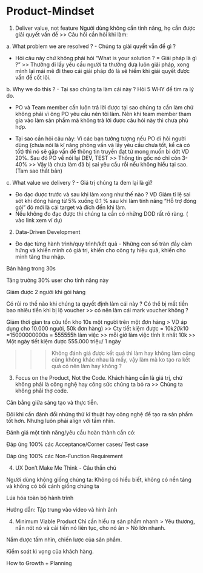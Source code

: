 # Product-Mindset
1. Deliver value, not feature
Người dùng không cần tính năng, họ cần được giải quyết vấn đề >> Câu hỏi cần hỏi khi làm:

a. What problem we are resolved ?  - Chúng ta giải quyết vẫn đề gì ?
- Hỏi câu này chứ không phải hỏi  “What is your solution ? = Giải pháp là gì ?” >> Thường đi lấy yêu cầu người ta thường đưa luôn giải pháp, xong mình lại mải mê đi theo cái giải pháp đó là sẽ hiếm khi giải quyết được vấn đề cốt lõi.

b. Why we do this ?  - Tại sao chúng ta làm cái này ? Hỏi 5 WHY để tìm ra lý do.
- PO và Team member cần luôn trả lời được tại sao chúng ta cần làm chứ không phải vì ông PO yêu cầu nên tôi làm. Nên khi team member tham gia vào làm sản phẩm mà không trả lời được câu hỏi này thì chưa phù hợp. 

- Tại sao cần hỏi câu này: Vì các bạn tưởng tượng nếu PO đi hỏi người dùng (chưa nói là kĩ năng phỏng vấn và lấy yêu cầu chưa tốt, kể cả có tốt) thì nó sẽ gặp vấn đề thông tin truyền đạt từ mong muốn bi dớt VD 20%. Sau đó PO về nói lại DEV, TEST >> Thông tin gốc nó chỉ còn 3-40% >> Vậy là chưa làm đã bị sai yêu cầu rồi nếu không hiểu tại sao. (Tam sao thất bản)

c. What value we delivery ? - Giá trị chúng ta đem lại là gì? 
- Đo đạc được trước và sau khi làm xong như thế nào ? VD Giảm tỉ lệ sai sót khi đóng hàng từ 5% xuống 0.1 % sau khi làm tính năng “Hỗ trợ đóng gói” đó mới là cái target và đích đến khi làm.
- Nếu không đo đạc được thì chúng ta cần có những DOD rất rõ ràng.  ( vào link xem ví dụ)

2. Data-Driven Development
- Đo đạc từng hành trình/quy trình/kết quả - Những con số tràn đầy cảm hứng và khiến mình có giá trị, khiến cho công ty hiệu quả, khiến cho mình tăng thu nhập.

Bán hàng trong 30s

Tăng trưởng 30% user cho tính năng này

Giảm được 2 người khi gói hàng

Có rủi ro thế nào khi chúng ta quyết định làm cái này ? Có thể bị mất tiền bao nhiêu tiền khi bị lộ voucher >> có nên làm cái mark voucher không ?

Giảm thời gian tra cứu tồn kho 10s một người trên một đơn hàng > VD áp dụng cho 10.000 người, 50k đơn hàng) >> Cty tiết kiệm được = 10k*20k*10 =15000000000s = 555555h làm việc >> mỗi giờ làm việc tính ít nhất 10k >> Một ngày tiết kiệm được 555.000 triệu/ 1 ngày


>>> Không đánh giá được kết quả thì làm hay không làm cũng cũng không khác nhau là mấy, vậy làm mà ko tạo ra kết quả có nên làm hay không ?

3. Focus on the Product, Not the Code.
Khách hàng cần là giá trị, chứ không phải là công nghệ hay công sức chúng ta bỏ ra >> Chúng ta không phải thợ code.

Cân bằng giữa sáng tạo và thực tiễn.

Đôi khi cần đánh đổi những thứ kĩ thuật hay công nghệ để tạo ra sản phẩm tốt hơn. Nhưng luôn phải align với tầm nhìn.

Đánh giá một tính năng/yêu cầu hoàn thành cần có:

Đáp ứng 100% các Acceptance/Corner cases/ Test case 

Đáp ứng 100% các Non-Function Requirement

4. UX
Don’t Make Me Think - Câu thần chú

Người dùng không giống chúng ta: Không có hiểu biết, không có nền tảng và không có bối cảnh giống chúng ta

Lúa hóa toàn bộ hành trình

Hướng dẫn: Tập trung vào video và hình ảnh

4. Minimum Viable Product
Chỉ cần hiểu ra sản phẩm nhanh > Yêu thương, nắn nót nó và cải tiến nó liên tục, cho nó ăn > Nó lớn nhanh.

Nắm được tầm nhìn, chiến lược của sản phẩm.

Kiểm soát kì vọng của khách hàng.

How to Growth  + Planning 

 
